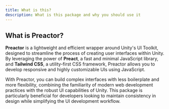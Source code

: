 ```yaml
---
title: What is this?
description: What is this package and why you should use it
---
```


## What is Preactor?


**Preactor** is a lightweight and efficient wrapper around Unity's UI Toolkit, designed to streamline the process of creating user interfaces within Unity.
By leveraging the power of **Preact**, a fast and minimal JavaScript library, and **Tailwind CSS**, a utility-first CSS framework,
Preactor allows you to develop responsive and highly customizable UIs using JavaScript.

With Preactor, you can build complex interfaces with less boilerplate and more flexibility, combining the familiarity of modern web development practices with the robust UI capabilities of Unity. This package is particularly beneficial for developers looking to maintain consistency in design while simplifying the UI development workflow.

